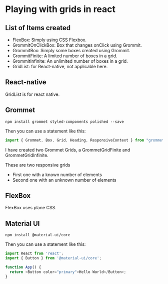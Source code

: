 # Playing with grids in react


## List of Items created

- FlexBox: Simply using CSS Flexbox.
- GrommitOnClickBox: Box that changes onClick using Grommit.
- GrommitBox: Simply some boxes created using Grommit.
- GrommitFinite: A limited number of boxes in a grid.
- GrommitInfinite: An unlimited number of boxes in a grid.
- GridList: for React-native, not applicable here.

## React-native

GridList is for react native.


## Grommet

```
npm install grommet styled-components polished --save
```
Then you can use a statement like this:
```JavaScript
import { Grommet, Box, Grid, Heading, ResponsiveContext } from "grommet";
```

I have created two Grommet Grids, a GrommetGridFinite and GrommetGridInfinite.

These are two responsive grids
   - First one with a known number of elements
   - Second one with an unknown number of elements

## FlexBox

FlexBox uses plane CSS.

## Material UI

```
npm install @material-ui/core
```

Then you can use a statement like this:
```JavaScript
import React from 'react';
import { Button } from '@material-ui/core';

function App() {
  return <Button color="primary">Hello World</Button>;
}
```